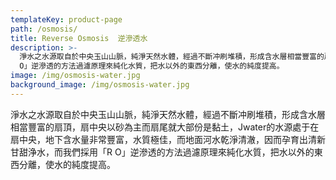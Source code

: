 ```yaml
---
templateKey: product-page
path: /osmosis/
title: Reverse Osmosis  逆滲透水
description: >-
  淨水之水源取自於中央玉山山脈，純淨天然水體，經過不斷冲刷堆積，形成含水層相當豐富的扇頂，扇中央以砂為主而扇尾就大部份是黏土，Jwater的水源處于在扇中央，地下含水量非常豐富，水質極佳，而地面河水乾淨清澈，因而孕育出清新甘甜浄水，而我們採用「R
  O」逆滲透的方法過濾原理來純化水質，把水以外的東西分離，使水的純度提高。
image: /img/osmosis-water.jpg
background_image: /img/osmosis-water.jpg
---
```

淨水之水源取自於中央玉山山脈，純淨天然水體，經過不斷冲刷堆積，形成含水層相當豐富的扇頂，扇中央以砂為主而扇尾就大部份是黏土，Jwater的水源處于在扇中央，地下含水量非常豐富，水質極佳，而地面河水乾淨清澈，因而孕育出清新甘甜浄水，而我們採用「R O」逆滲透的方法過濾原理來純化水質，把水以外的東西分離，使水的純度提高。
